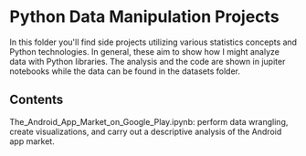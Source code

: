 # Python Data Manipulation Projects
In this folder you'll find side projects utilizing various statistics concepts and Python technologies. 
In general, these aim to show how I might analyze data with Python libraries.
The analysis and the code are shown in jupiter notebooks while the data can be found in the datasets folder. 

## Contents
The_Android_App_Market_on_Google_Play.ipynb: perform data wrangling, create visualizations, and carry out a descriptive analysis of the Android app market.